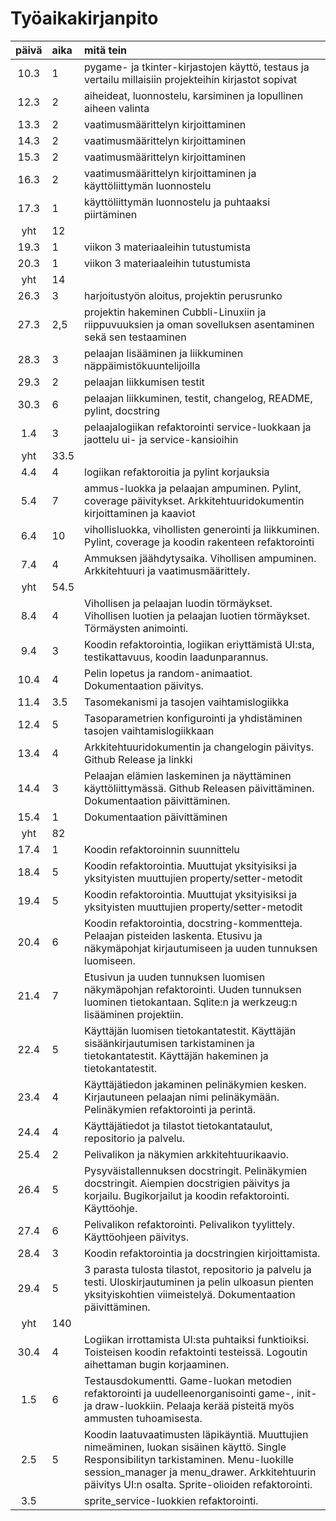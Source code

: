 # Työaikakirjanpito

| päivä | aika | mitä tein  |
| :----:|:-----| :-----|
| 10.3 | 1   | pygame- ja tkinter-kirjastojen käyttö, testaus ja vertailu millaisiin projekteihin kirjastot sopivat |
| 12.3 | 2   | aiheideat, luonnostelu, karsiminen ja lopullinen aiheen valinta |
| 13.3 | 2   | vaatimusmäärittelyn kirjoittaminen |
| 14.3 | 2   | vaatimusmäärittelyn kirjoittaminen |
| 15.3 | 2   | vaatimusmäärittelyn kirjoittaminen | 
| 16.3 | 2   | vaatimusmäärittelyn kirjoittaminen ja käyttöliittymän luonnostelu |
| 17.3 | 1   | käyttöliittymän luonnostelu ja puhtaaksi piirtäminen | 
| yht | 12 | |
| 19.3 | 1   | viikon 3 materiaaleihin tutustumista |
| 20.3 | 1   | viikon 3 materiaaleihin tutustumista | 
| yht | 14 | |
| 26.3 | 3   | harjoitustyön aloitus, projektin perusrunko |
| 27.3 | 2,5 | projektin hakeminen Cubbli-Linuxiin ja riippuvuuksien ja oman sovelluksen asentaminen sekä sen testaaminen | 
| 28.3 | 3   | pelaajan lisääminen ja liikkuminen näppäimistökuuntelijoilla |
| 29.3 | 2   | pelaajan liikkumisen testit |
| 30.3 | 6   | pelaajan liikkuminen, testit, changelog, README, pylint, docstring |
|  1.4 | 3   | pelaajalogiikan refaktorointi service-luokkaan ja jaottelu ui- ja service-kansioihin |
| yht  | 33.5 | |
|  4.4 | 4   | logiikan refaktoroitia ja pylint korjauksia |
|  5.4 | 7   | ammus-luokka ja pelaajan ampuminen. Pylint, coverage päivitykset. Arkkitehtuuridokumentin kirjoittaminen ja kaaviot|
|  6.4 | 10  | vihollisluokka, vihollisten generointi ja liikkuminen. Pylint, coverage ja koodin rakenteen refaktorointi  |
|  7.4 | 4  | Ammuksen jäähdytysaika. Vihollisen ampuminen. Arkkitehtuuri ja vaatimusmäärittely. |
| yht | 54.5| |
| 8.4 | 4   | Vihollisen ja pelaajan luodin törmäykset. Vihollisen luotien ja pelaajan luotien törmäykset. Törmäysten animointi.|
| 9.4 | 3 | Koodin refaktorointia, logiikan eriyttämistä UI:sta, testikattavuus, koodin laadunparannus. |
| 10.4 | 4 | Pelin lopetus ja random-animaatiot. Dokumentaation päivitys. |
| 11.4 | 3.5 | Tasomekanismi ja tasojen vaihtamislogiikka |
| 12.4 | 5 | Tasoparametrien konfigurointi ja yhdistäminen tasojen vaihtamislogiikkaan |
| 13.4 | 4 | Arkkitehtuuridokumentin ja changelogin päivitys. Github Release ja linkki |
| 14.4 | 3 | Pelaajan elämien laskeminen ja näyttäminen käyttöliittymässä. Github Releasen päivittäminen. Dokumentaation päivittäminen.|
| 15.4 | 1 | Dokumentaation päivittäminen|
| yht | 82 | |
| 17.4 | 1 | Koodin refaktoroinnin suunnittelu |
| 18.4 | 5 | Koodin refaktorointia. Muuttujat yksityisiksi ja yksityisten muuttujien property/setter-metodit | 
| 19.4 | 5 | Koodin refaktorointia. Muuttujat yksityisiksi ja yksityisten muuttujien property/setter-metodit | 
| 20.4 | 6 | Koodin refaktorointia, docstring-kommentteja. Pelaajan pisteiden laskenta. Etusivu ja näkymäpohjat kirjautumiseen ja uuden tunnuksen luomiseen.|
| 21.4 | 7 | Etusivun ja uuden tunnuksen luomisen näkymäpohjan refaktorointi. Uuden tunnuksen luominen tietokantaan. Sqlite:n ja werkzeug:n lisääminen projektiin. |
| 22.4 | 5  | Käyttäjän luomisen tietokantatestit. Käyttäjän sisäänkirjautumisen tarkistaminen ja tietokantatestit. Käyttäjän hakeminen ja tietokantatestit.  |
| 23.4 | 4 | Käyttäjätiedon jakaminen pelinäkymien kesken. Kirjautuneen pelaajan nimi pelinäkymään. Pelinäkymien refaktorointi ja perintä.|
| 24.4 | 4 | Käyttäjätiedot ja tilastot tietokantataulut, repositorio ja palvelu.|
| 25.4 | 2 | Pelivalikon ja näkymien arkkitehtuurikaavio.  | 
| 26.4 | 5 | Pysyväistallennuksen docstringit. Pelinäkymien docstringit. Aiempien docstrigien päivitys ja korjailu. Bugikorjailut ja koodin refaktorointi. Käyttöohje. |
| 27.4 | 6 | Pelivalikon refaktorointi. Pelivalikon tyylittely. Käyttöohjeen päivitys.|
| 28.4 | 3 | Koodin refaktorointia ja docstringien kirjoittamista. |
| 29.4 | 5 | 3 parasta tulosta tilastot, repositorio ja palvelu ja testi. Uloskirjautuminen ja pelin ulkoasun pienten yksityiskohtien viimeistelyä. Dokumentaation päivittäminen.|
| yht | 140 | |
| 30.4 | 4 | Logiikan irrottamista UI:sta puhtaiksi funktioiksi. Toisteisen koodin refaktointi testeissä. Logoutin aihettaman bugin korjaaminen. |
| 1.5 | 6 | Testausdokumentti. Game-luokan metodien refaktorointi ja uudelleenorganisointi game-, init- ja draw-luokkiin. Pelaaja kerää pisteitä myös ammusten tuhoamisesta. |
| 2.5 | 5 | Koodin laatuvaatimusten läpikäyntiä. Muuttujien nimeäminen, luokan sisäinen käyttö. Single Responsibilityn tarkistaminen. Menu-luokille session_manager ja menu_drawer. Arkkitehtuurin päivitys UI:n osalta. Sprite-olioiden refaktorointi.|
| 3.5 | | sprite_service-luokkien refaktorointi.|